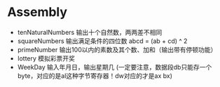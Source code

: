 # Assembly

- tenNaturalNumbers 输出十个自然数，两两差不相同
- squareNumbers 输出满足条件的四位数 abcd = (ab + cd) ^ 2
- primeNumber 输出100以内的素数及其个数、加和（输出带有停顿功能）
- lottery 模拟彩票开奖
- WeekDay 输入年月日，输出星期几  (一定要注意，数据段db只能存一个byte，对应的是al这种字节寄存器！dw对应的才是ax bx)